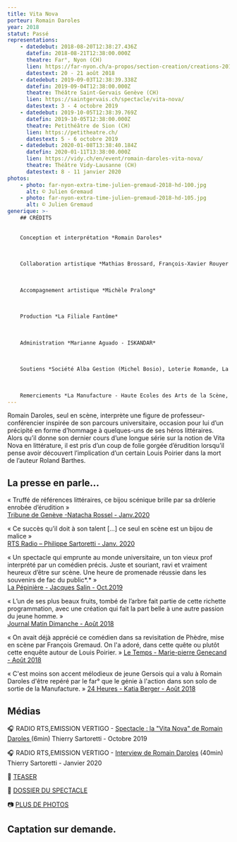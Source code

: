 ```yaml
---
title: Vita Nova
porteur: Romain Daroles
year: 2018
statut: Passé
representations:
    - datedebut: 2018-08-20T12:38:27.436Z
      datefin: 2018-08-21T12:38:00.000Z
      theatre: Far°, Nyon (CH)
      lien: https://far-nyon.ch/a-propos/section-creation/creations-2018/copie-de-vita-nova.html
      datestext: 20 - 21 août 2018
    - datedebut: 2019-09-03T12:38:39.338Z
      datefin: 2019-09-04T12:38:00.000Z
      theatre: Théâtre Saint-Gervais Genève (CH)
      lien: https://saintgervais.ch/spectacle/vita-nova/
      datestext: 3 - 4 octobre 2019
    - datedebut: 2019-10-05T12:38:39.769Z
      datefin: 2019-10-05T12:38:00.000Z
      theatre: Petithéâtre de Sion (CH)
      lien: https://petitheatre.ch/
      datestext: 5 - 6 octobre 2019
    - datedebut: 2020-01-08T13:38:40.184Z
      datefin: 2020-01-11T13:38:00.000Z
      lien: https://vidy.ch/en/event/romain-daroles-vita-nova/
      theatre: Théâtre Vidy-Lausanne (CH)
      datestext: 8 - 11 janvier 2020
photos:
    - photo: far-nyon-extra-time-julien-gremaud-2018-hd-100.jpg
      alt: © Julien Gremaud
    - photo: far-nyon-extra-time-julien-gremaud-2018-hd-105.jpg
      alt: © Julien Gremaud
generique: >-
    ## C﻿RÉDITS
    
    
    Conception et interprétation *Romain Daroles*
    
    
    
    Collaboration artistique *Mathias Brossard, François-Xavier Rouyer et Romain Daroles*
    
    
    
    Accompagnement artistique *Michèle Pralong*
    
    
    
    Production *La Filiale Fantôme*
    
    
    
    Administration *Marianne Aguado - ISKANDAR*
    
    
    
    Soutiens *Société Alba Gestion (Michel Bosio), Loterie Romande, La Corodis.* 
    
    
    
    Remerciements *La Manufacture - Haute Ecoles des Arts de la Scène, L'Arsenic - Centre d'art scénique contemporain*
---
```


Romain Daroles, seul en scène, interprète une figure de professeur-conférencier inspirée de son parcours universitaire, occasion pour lui d’un précipité en forme d’hommage à quelques-uns de ses héros littéraires. Alors qu’il donne son dernier cours d’une longue série sur la notion de Vita Nova en littérature, il est pris d’un coup de folie gorgée d’érudition lorsqu’il pense avoir découvert l’implication d’un certain Louis Poirier dans la mort de l’auteur Roland Barthes.

## L﻿a presse en parle...

« Truffé de références littéraires, ce bijou scénique brille par sa drôlerie enrobée d’érudition » \
[Tribune de Genève -Natacha Rossel - Janv.2020](https://www.tdg.ch/romain-daroles-heraut-litteraire-sur-les-planches-696034277702)

« Ce succès qu’il doit à son talent \[…] ce seul en scène est un bijou de malice »\
[RTS Radio – Philippe Sartoretti - Janv. 2020](https://pages.rts.ch/la-1ere/programmes/vertigo/10966933-vertigo-du-07-01-2020.html)

« Un spectacle qui emprunte au monde universitaire, un ton vieux prof interprété par un comédien précis. Juste et souriant, ravi et vraiment heureux d’être sur scène. Une heure de promenade réussie dans les souvenirs de fac du public*.* »\
[La Pépinière - Jacques Salin - Oct.2019](https://lapepinieregeneve.ch/vita-nova-ou-le-tresor-de-rackham-le-rouge-pour-universitaire/)

« L’un de ses plus beaux fruits, tombé de l’arbre fait partie de cette richette programmation, avec une création qui fait la part belle à une autre passion du jeune homme. »\
[Journal Matin Dimanche - Août 2018](https://far-nyon.ch/assets/Contenu/pdf_autre/pdf_aout_2018/Matin_Dimanche_120818.pdf)

« On avait déjà apprécié ce comédien dans sa revisitation de Phèdre, mise en scène par François Gremaud. On l'a adoré, dans cette quête ou plutôt cette enquête autour de Louis Poirier. » [L﻿e Temps - Marie-pierre Genecand - Août 2018](https://far-nyon.ch/assets/Contenu/pdf_prog/2018_presse/ET_LeTemps_230818.pdf)

« C﻿'est moins son accent mélodieux de jeune Gersois qui a valu à Romain Daroles d'être repéré par le far° que le génie à l'action dans son solo de sortie de la Manufacture. » [24 Heures - Katia Berger - Août 2018 ](https://www.24heures.ch/le-far-met-nyon-sens-dessus-dessous-905204468785)

## M﻿édias

🎧 RADIO RTS,EMISSION VERTIGO - [Spectacle : la "Vita Nova" de Romain Daroles ](https://www.rts.ch/audio-podcast/2019/audio/spectacle-la-vita-nova-de-romain-daroles-25075607.html)(6min) T﻿hierry Sartoretti - Octobre 2019

🎧 RADIO RTS,EMISSION VERTIGO - [Interview de Romain Daroles](https://www.rts.ch/audio-podcast/2020/audio/l-invite-romain-daroles-vita-nova-25098594.html) (40min) T﻿hierry Sartoretti - Janvier 2020

🎥 [TEASER](https://vimeo.com/295797327)

📁 [DOSSIER DU SPECTACLE](https://drive.google.com/file/d/1dYxV1-K7IRYQHmxxa2Jrkyx1KhVAhHIA/view?usp=sharing)

📷 [PLUS DE PHOTOS](https://drive.google.com/drive/folders/1wL0yHXe4i2EYXCH4G4bbfeYKOkHx2wPW?usp=sharing)

## C﻿aptation sur demande.
